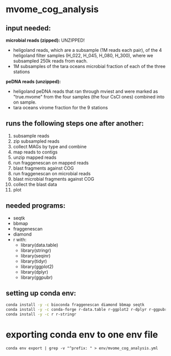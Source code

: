 # mvome_cog_analysis
## input needed:
**microbial reads (zipped):**
UNZIPPED!
- heligoland reads, which are a subsample (1M reads each pair), of the 4 heligoland filter samples (H_022, H_045, H_080, H_300), where we subsampled 250k reads from each.
- 1M subsamples of the tara oceans microbial fraction of each of the three stations



**peDNA reads (unzipped):**
- heligoland peDNA reads that ran through mviest and were marked as "true.mvome" from the four samples (the four CsCl ones) combined into on sample.
- tara oceans virome fraction for the 9 stations


## runs the following steps one after another:
1. subsample reads
2. zip subsampled reads
3. collect MAGs by type and combine
4. map reads to contigs
5. unzip mapped reads
6. run fraggenescan on mapped reads
7. blast fragments against COG
8. run fraggenescan on microbial reads
9. blast microbial fragments against COG
10. collect the blast data
11. plot

## needed programs:
- seqtk
- bbmap
- fraggenescan
- diamond
- r with:
	- library(data.table)
	- library(stringr)
	- library(seqinr)
	- library(tidyr)
	- library(ggplot2)
	- library(dplyr)
	- library(ggpubr)


## setting up conda env:
```bash
conda install -y -c bioconda fraggenescan diamond bbmap seqtk
conda install -y -c conda-forge r-data.table r-ggplot2 r-dplyr r-ggpubr
conda install -y -c r r-stringr
```

# exporting conda env to one env file
```
conda env export | grep -v "^prefix: " > env/mvome_cog_analysis.yml
```

